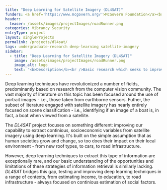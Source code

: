 ```yaml
---
title: "Deep Learning for Satellite Imagery (DL4SAT)"
funders: <a href='https://www.mcgovern.org/'>McGovern Foundation</a><br /><a href='https://cyberinitiative.org/'>Commonwealth Cyber Initiative</a><br />
header:
  teaser: /assets/images/projectImages/roadRunner.png
categories: Vibrancy Security
entryType: project
layout: singleProjects
permalink: /projects/dl4sat/
tags: undergraduate-research deep-learning satellite-imagery
sidebar:
  - title: "Deep Learning for Satellite Imagery (DL4SAT)"
    image: /assets/images/projectImages/roadRunner.png
    image_alt: logo
    text: "<b>Description</b><br />Basic research which seeks to improve our capacity to leverage deep learning techniques with satellite data.<br /><b>Timeline:</b><br />Fall 2017 to Present<br /><b>People:</b><br /><a href='/people/danrunfolafall2017.html'>Dan Runfola</a>, <a href='/people/peterkemperfall2017.html'>Peter Kemper</a>, <a href='/people/carriedolanspring2021.html'>Carrie Dolan</a>, <a href='/people/ethanbrewerspring2020.html'>Ethan Brewer</a>, <a href='/people/sethgoodmanfall2017.html'>Seth Goodman</a>, <a href='/people/zhonghuimirandalvfall2019.html'>Zhonghui Miranda Lv</a>, <a href='/people/ericwalterfall2017.html'>Eric Walter</a>, <a href='/people/yawoforispring2019.html'>Yaw Ofori-Addae</a>, <a href='/people/graceleespring2019.html'>Grace Lee</a>, <a href='/people/nolanmaspring2019.html'>Nolan Ma</a>, <a href='/people/jasonlinfall2019.html'>Jason Lin</a>, <a href='/people/tinaspring2020.html'>Tina (Jiaying) Chen </a>, <a href='/people/jamesyaospring2020.html'>James Yao</a>, <a href='/people/calvinbertoncinispring2020.html'>Calvin Bertoncini</a>, <a href='/people/kerrywangfall2020.html'>Kerry Wang</a>, <a href='/people/jacobsomerfall2020.html'>Jacob Somer</a>, <a href='/people/langstonleefall2020.html'>Langston Lee</a>, <a href='/people/lindamafall2020.html'>Linda Ma</a>, <a href='/people/robertwestfall2020.html'>Robert West</a>, <a href='/people/johnhenninspring2020.html'>John Hennin</a>, <a href='/people/heatherbaierfall2018.html'>Heather Baier</a>, <a href='/people/audreywayfall2018.html'>Audrey Way</a>, <a href='/people/rachelobermanfall2017.html'>Rachel Oberman</a>, <a href='/people/ericnubbefall2019.html'>Eric Nubbe </a>"
---
```

Deep learning techniques have revolutionized a number of fields, predominantly based on research from the computer vision community.  The vast majority of literature on this topic has been focused around the use of portrait images - i.e., those taken from earthborne sensors.  Futher, the subset of literature engaged with satellite imagery has nearly entirely focused on scene classification - i.e., identifying if an image of a boat is, in fact, a boat when viewed from a satellite.

The *DL4SAT* project focuses on something different: improving our capability to extract continious, socioeconomic variables from satellite imagery using deep learning.  It's built on the simple assumption that as human societies grow and change, so too does their impact on their local environment - from new roof types, to cars, to road infrastructure.

However, deep learning techniques to extract this type of information are exceptionally rare, and our basic understanding of the opportunities and limitations of these strategies of information retrieval is similarly lacking.  *DL4SAT* bridges this gap, testing and improving deep learning techniques in a range of contexts, from estimating income, to education, to road infrastructure - always focused on continious estimation of social factors.  